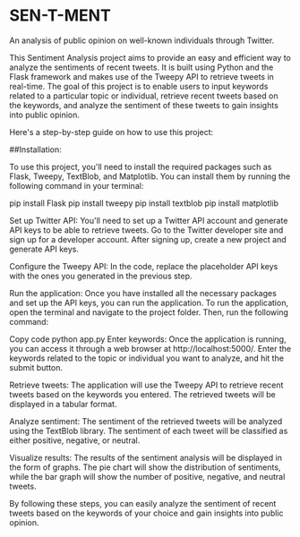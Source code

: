 # SEN-T-MENT
An analysis of public opinion on well-known individuals through Twitter.

This Sentiment Analysis project aims to provide an easy and efficient way to analyze the sentiments of recent tweets. It is built using Python and the Flask framework and makes use of the Tweepy API to retrieve tweets in real-time. The goal of this project is to enable users to input keywords related to a particular topic or individual, retrieve recent tweets based on the keywords, and analyze the sentiment of these tweets to gain insights into public opinion.

Here's a step-by-step guide on how to use this project:

##Installation: 

To use this project, you'll need to install the required packages such as Flask, Tweepy, TextBlob, and Matplotlib.
You can install them by running the following command in your terminal:

pip install Flask 
pip install tweepy
pip install textblob
pip install matplotlib

Set up Twitter API: You'll need to set up a Twitter API account and generate API keys to be able to retrieve tweets. Go to the Twitter developer site and sign up for a developer account. After signing up, create a new project and generate API keys.

Configure the Tweepy API: In the code, replace the placeholder API keys with the ones you generated in the previous step.

Run the application: Once you have installed all the necessary packages and set up the API keys, you can run the application. To run the application, open the terminal and navigate to the project folder. Then, run the following command:

Copy code
python app.py
Enter keywords: Once the application is running, you can access it through a web browser at http://localhost:5000/. Enter the keywords related to the topic or individual you want to analyze, and hit the submit button.

Retrieve tweets: The application will use the Tweepy API to retrieve recent tweets based on the keywords you entered. The retrieved tweets will be displayed in a tabular format.

Analyze sentiment: The sentiment of the retrieved tweets will be analyzed using the TextBlob library. The sentiment of each tweet will be classified as either positive, negative, or neutral.

Visualize results: The results of the sentiment analysis will be displayed in the form of graphs. The pie chart will show the distribution of sentiments, while the bar graph will show the number of positive, negative, and neutral tweets.

By following these steps, you can easily analyze the sentiment of recent tweets based on the keywords of your choice and gain insights into public opinion.
